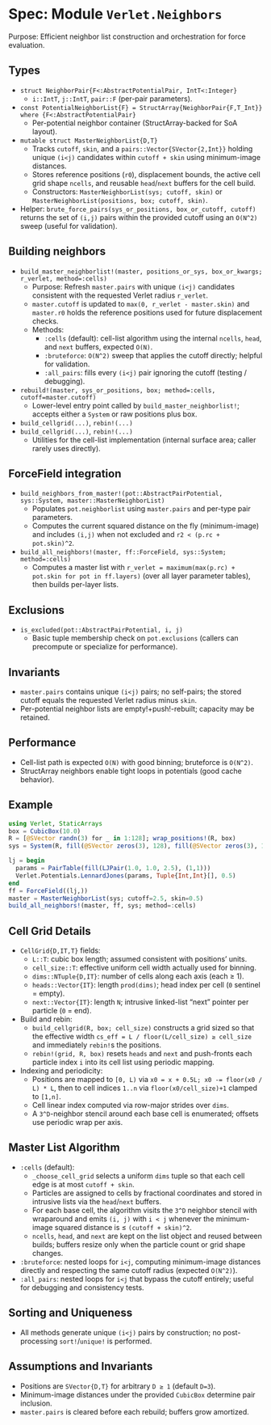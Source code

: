 # Spec: Module `Verlet.Neighbors`

Purpose: Efficient neighbor list construction and orchestration for force evaluation.

## Types

- `struct NeighborPair{F<:AbstractPotentialPair, IntT<:Integer}`
  - `i::IntT`, `j::IntT`, `pair::F` (per-pair parameters).
- `const PotentialNeighborList{F} = StructArray{NeighborPair{F,T_Int}} where {F<:AbstractPotentialPair}`
  - Per-potential neighbor container (StructArray-backed for SoA layout).
- `mutable struct MasterNeighborList{D,T}`
  - Tracks `cutoff`, `skin`, and a `pairs::Vector{SVector{2,Int}}` holding unique `(i<j)` candidates within `cutoff + skin` using minimum-image distances.
  - Stores reference positions (`r0`), displacement bounds, the active cell grid shape `ncells`, and reusable `head`/`next` buffers for the cell build.
  - Constructors: `MasterNeighborList(sys; cutoff, skin)` or `MasterNeighborList(positions, box; cutoff, skin)`.
- Helper: `brute_force_pairs(sys_or_positions, box_or_cutoff, cutoff)` returns the set of `(i,j)` pairs within the provided cutoff using an `O(N^2)` sweep (useful for validation).

## Building neighbors

- `build_master_neighborlist!(master, positions_or_sys, box_or_kwargs; r_verlet, method=:cells)`
  - Purpose: Refresh `master.pairs` with unique `(i<j)` candidates consistent with the requested Verlet radius `r_verlet`.
  - `master.cutoff` is updated to `max(0, r_verlet - master.skin)` and `master.r0` holds the reference positions used for future displacement checks.
  - Methods:
    - `:cells` (default): cell-list algorithm using the internal `ncells`, `head`, and `next` buffers, expected `O(N)`.
    - `:bruteforce`: `O(N^2)` sweep that applies the cutoff directly; helpful for validation.
    - `:all_pairs`: fills every `(i<j)` pair ignoring the cutoff (testing / debugging).
- `rebuild!(master, sys_or_positions, box; method=:cells, cutoff=master.cutoff)`
  - Lower-level entry point called by `build_master_neighborlist!`; accepts either a `System` or raw positions plus box.
- `build_cellgrid(...)`, `rebin!(...)`
- `build_cellgrid(...)`, `rebin!(...)`
  - Utilities for the cell-list implementation (internal surface area; caller rarely uses directly).

## ForceField integration

- `build_neighbors_from_master!(pot::AbstractPairPotential, sys::System, master::MasterNeighborList)`
  - Populates `pot.neighborlist` using `master.pairs` and per-type pair parameters.
  - Computes the current squared distance on the fly (minimum-image) and includes `(i,j)` when not excluded and `r2 < (p.rc + pot.skin)^2`.
- `build_all_neighbors!(master, ff::ForceField, sys::System; method=:cells)`
  - Computes a master list with `r_verlet = maximum(max(p.rc) + pot.skin for pot in ff.layers)` (over all layer parameter tables), then builds per-layer lists.

## Exclusions

- `is_excluded(pot::AbstractPairPotential, i, j)`
  - Basic tuple membership check on `pot.exclusions` (callers can precompute or specialize for performance).

## Invariants

- `master.pairs` contains unique `(i<j)` pairs; no self-pairs; the stored cutoff equals the requested Verlet radius minus `skin`.
- Per-potential neighbor lists are empty!+push!-rebuilt; capacity may be retained.

## Performance

- Cell-list path is expected `O(N)` with good binning; bruteforce is `O(N^2)`.
- StructArray neighbors enable tight loops in potentials (good cache behavior).

## Example

```julia
using Verlet, StaticArrays
box = CubicBox(10.0)
R = [@SVector randn(3) for _ in 1:128]; wrap_positions!(R, box)
sys = System(R, fill(@SVector zeros(3), 128), fill(@SVector zeros(3), 128), ones(128), box, ones(Int,128), Dict(1=>:A))

lj = begin
  params = PairTable(fill(LJPair(1.0, 1.0, 2.5), (1,1)))
  Verlet.Potentials.LennardJones(params, Tuple{Int,Int}[], 0.5)
end
ff = ForceField((lj,))
master = MasterNeighborList(sys; cutoff=2.5, skin=0.5)
build_all_neighbors!(master, ff, sys; method=:cells)
```

## Cell Grid Details

- `CellGrid{D,IT,T}` fields:
  - `L::T`: cubic box length; assumed consistent with positions’ units.
  - `cell_size::T`: effective uniform cell width actually used for binning.
  - `dims::NTuple{D,IT}`: number of cells along each axis (each ≥ 1).
  - `heads::Vector{IT}`: length `prod(dims)`; head index per cell (`0` sentinel = empty).
  - `next::Vector{IT}`: length `N`; intrusive linked-list “next” pointer per particle (`0` = end).
- Build and rebin:
  - `build_cellgrid(R, box; cell_size)` constructs a grid sized so that the effective width `cs_eff = L / floor(L/cell_size) ≥ cell_size` and immediately `rebin!`s the positions.
  - `rebin!(grid, R, box)` resets `heads` and `next` and push-fronts each particle index `i` into its cell list using periodic mapping.
- Indexing and periodicity:
  - Positions are mapped to `[0, L)` via `x0 = x + 0.5L; x0 -= floor(x0 / L) * L`, then to cell indices `1..n` via `floor(x0/cell_size)+1` clamped to `[1,n]`.
  - Cell linear index computed via row-major strides over `dims`.
  - A `3^D`-neighbor stencil around each base cell is enumerated; offsets use periodic wrap per axis.

## Master List Algorithm

- `:cells` (default):
  - `_choose_cell_grid` selects a uniform `dims` tuple so that each cell edge is at most `cutoff + skin`.
  - Particles are assigned to cells by fractional coordinates and stored in intrusive lists via the `head`/`next` buffers.
  - For each base cell, the algorithm visits the `3^D` neighbor stencil with wraparound and emits `(i, j)` with `i < j` whenever the minimum-image squared distance is ≤ `(cutoff + skin)^2`.
  - `ncells`, `head`, and `next` are kept on the list object and reused between builds; buffers resize only when the particle count or grid shape changes.
- `:bruteforce`: nested loops for `i<j`, computing minimum-image distances directly and respecting the same cutoff radius (expected `O(N^2)`).
- `:all_pairs`: nested loops for `i<j` that bypass the cutoff entirely; useful for debugging and consistency tests.

## Sorting and Uniqueness

- All methods generate unique `(i<j)` pairs by construction; no post-processing `sort!`/`unique!` is performed.

## Assumptions and Invariants

- Positions are `SVector{D,T}` for arbitrary `D ≥ 1` (default `D=3`).
- Minimum-image distances under the provided `CubicBox` determine pair inclusion.
- `master.pairs` is cleared before each rebuild; buffers grow amortized.
